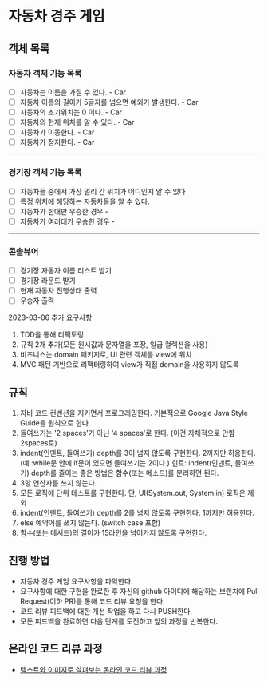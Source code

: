 # 자동차 경주 게임

## 객체 목록

### 자동차 객체 기능 목록
- [ ] 자동차는 이름을 가질 수 있다. - Car
- [ ] 자동차 이름의 길이가 5글자를 넘으면 예외가 발생한다.  - Car
- [ ] 자동차의 초기위치는 0 이다. - Car
- [ ] 자동차의 현재 위치를 알 수 있다. - Car
- [ ] 자동차가 이동한다. - Car
- [ ] 자동차가 정지한다. - Car
- - -

### 경기장 객체 기능 목록
- [ ] 자동차들 중에서 가장 멀리 간 위치가 어디인지 알 수 있다
- [ ] 특정 위치에 해당하는 자동차들을 알 수 있다.
- [ ] 자동차가 한대만 우승한 경우 -
- [ ] 자동차가 여러대가 우승한 경우 -
------

### 콘솔뷰어
- [ ] 경기장 자동자 이름 리스트 받기
- [ ] 경기장 라운드 받기
- [ ] 현재 자동차 진행상태 출력
- [ ] 우승자 출력

2023-03-06 추가 요구사항
1. TDD을 통해 리팩토링
2. 규칙 2개 추가(모든 원시값과 문자열을 포장, 일급 컬렉션을 사용)
3. 비즈니스는 domain 패키지로, UI 관련 객체를 view에 위치
4. MVC 패턴 기반으로 리팩터링하여 view가 직접 domain을 사용하지 않도록

## 규칙
1. 자바 코드 컨벤션을 지키면서 프로그래밍한다. 기본적으로 Google Java Style Guide을 원칙으로 한다.
2. 들여쓰기는 '2 spaces'가 아닌 '4 spaces'로 한다. (이건 자체적으로 안함 2spaces로)
3. indent(인덴트, 들여쓰기) depth를 3이 넘지 않도록 구현한다. 2까지만 허용한다. (예 :while문 안에 if문이 있으면 들여쓰기는 2이다.) 
   힌트: indent(인덴트, 들여쓰기) depth를 줄이는 좋은 방법은 함수(또는 메소드)를 분리하면 된다.
4. 3항 연산자를 쓰지 않는다.
5. 모든 로직에 단위 테스트를 구현한다. 단, UI(System.out, System.in) 로직은 제외
6. indent(인덴트, 들여쓰기) depth를 2를 넘지 않도록 구현한다. 1까지만 허용한다.
7. else 예약어를 쓰지 않는다. (switch case 포함)
8. 함수(또는 메서드)의 길이가 15라인을 넘어가지 않도록 구현한다.


## 진행 방법
* 자동차 경주 게임 요구사항을 파악한다.
* 요구사항에 대한 구현을 완료한 후 자신의 github 아이디에 해당하는 브랜치에 Pull Request(이하 PR)를 통해 코드 리뷰 요청을 한다.
* 코드 리뷰 피드백에 대한 개선 작업을 하고 다시 PUSH한다.
* 모든 피드백을 완료하면 다음 단계를 도전하고 앞의 과정을 반복한다.

## 온라인 코드 리뷰 과정
* [텍스트와 이미지로 살펴보는 온라인 코드 리뷰 과정](https://github.com/next-step/nextstep-docs/tree/master/codereview)
